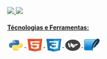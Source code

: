<!-- GITHUB STATS -->
<div>
  <a href="https://github.com/henriquesebastiao">
  <img height="175em" src="https://github-readme-stats.vercel.app/api?username=henriquesebastiao&show_icons=true&theme=github_dark&include_all_commits=true&count_private=true&locale=pt-BR&cache_seconds=7200">
  <img height="175em" src="https://github-readme-stats.vercel.app/api/top-langs/?username=henriquesebastiao&layout=compact&langs_count=8&theme=github_dark&locale=pt-BR"/>
</div>

<!-- Ícones de Tecnologias -->
<div style="display: inline_block">
  <h4>Técnologias e Ferramentas:</h4>
  <img align="center" alt="Python" height="30" width="40" src="img/python.svg">
  <img align="center" alt="HTML" height="30" width="40" src="img/html.svg">
  <img align="center" alt="CSS" height="30" width="40" src="img/css.svg">
  <img align="center" alt="Kivy" height="30" width="40" src="img/kivy.svg">
  <img align="center" alt="SQLite" height="30" width="40" src="img/sqlite.svg">
</div>
